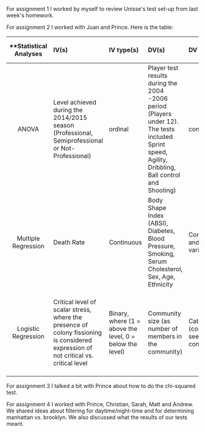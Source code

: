 For assignment 1 I worked by myself to review Unisse's test set-up from last week's homework.

For assignment 2 I worked with Juan and Prince. Here is the table:

| **Statistical Analyses    |  IV(s)  |  IV type(s) |  DV(s)  |  DV type(s)  |  Control Var | Control Var type  | Question to be answered | _H0_ | alpha | link to paper **|
|:----------:|:----------|:------------|:-------------|:-------------|:------------|:------------- |:------------------|:----:|:-------:|:-------|
|ANOVA    | Level achieved during the 2014/2015 season (Professional, Semiprofessional or Not-Professional) | ordinal |Player test results during the 2004 -2006 period (Players under 12). The tests included Sprint speed, Agility, Dribbling, Ball control and Shooting) | continuous | Players weight and height relative to age. (When they were 12) | continuous |     Is a player's success in soccer signifficantly explained by his skills in pre-adolescence | Professional players pre adolescent skills = Semiprofessional players pre adolescent skills = non-professional players pre adolescent skills | 0.05 | http://journals.plos.org/plosone/article?id=10.1371/journal.pone.0182211 |
  |Multiple Regression|Death Rate|Continuous|Body Shape Index (ABSI), Diabetes, Blood Pressure, Smoking, Serum Cholesterol, Sex, Age, Ethnicity|Continuous and binary variables|Body Mass Index (BMI) |Continuous|Is the Body Shape Index (ABSI) better for predicting premature death than the Body Mass Index (BMI)?|The difference between the actual amount of deaths and the prediction using ABSI = the difference between the amount of real deaths and those predicted using BMI |0.05|http://journals.plos.org/plosone/article?id=10.1371/journal.pone.0039504|
  |Logistic Regression|Critical level of scalar stress, where the presence of colony fissioning is considered expression of not critical vs. critical level| Binary, where (1 = above the level, 0 = below the level)|Community size (as number of members in the community)|Categorical (could be seen as continuous)|Not identified|Not identified|Does the population amount of a community signifficantly affects the probabilty of having higher levels of scalar stress?|for every population level Pi the probablity of having a Critical Stress Level is the same|0.05|http://journals.plos.org/plosone/article?id=10.1371/journal.pone.0091510|


For assignment 3 I talked a bit with Prince about how to do the chi-squared test.

For assignment 4 I worked with Prince, Christian, Sarah, Matt and Andrew. We shared ideas about filtering for daytime/night-time and for determining manhattan vs. brooklyn. We also discussed what the results of our tests meant.

